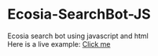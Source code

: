 # Ecosia-SearchBot-JS
Ecosia search bot using javascript and html <br />
Here is a live example: [Click me](http://earthbull.mintme.host/)
